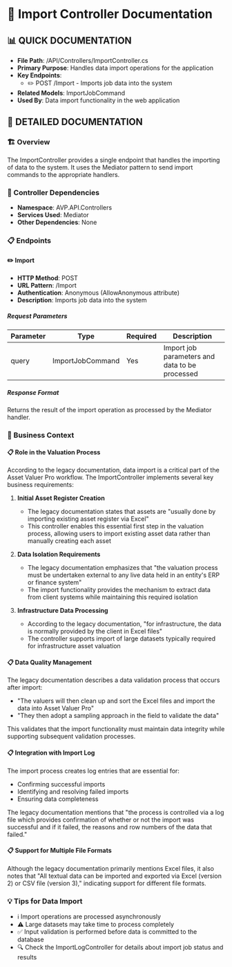 # 🔧 Import Controller Documentation

## 📊 QUICK DOCUMENTATION
- **File Path**: /API/Controllers/ImportController.cs
- **Primary Purpose**: Handles data import operations for the application
- **Key Endpoints**: 
  - ✏️ POST /Import - Imports job data into the system
- **Related Models**: ImportJobCommand
- **Used By**: Data import functionality in the web application

## 📝 DETAILED DOCUMENTATION

### 🏗️ Overview
The ImportController provides a single endpoint that handles the importing of data to the system. It uses the Mediator pattern to send import commands to the appropriate handlers.

### 🔧 Controller Dependencies
- **Namespace**: AVP.API.Controllers
- **Services Used**: Mediator
- **Other Dependencies**: None

### 📋 Endpoints

#### ✏️ Import
- **HTTP Method**: POST
- **URL Pattern**: /Import
- **Authentication**: Anonymous (AllowAnonymous attribute)
- **Description**: Imports job data into the system

##### Request Parameters
| Parameter | Type | Required | Description |
|-----------|------|----------|-------------|
| query | ImportJobCommand | Yes | Import job parameters and data to be processed |

##### Response Format
Returns the result of the import operation as processed by the Mediator handler.

### 📝 Business Context

#### 📋 Role in the Valuation Process
According to the legacy documentation, data import is a critical part of the Asset Valuer Pro workflow. The ImportController implements several key business requirements:

1. **Initial Asset Register Creation**
   - The legacy documentation states that assets are "usually done by importing existing asset register via Excel"
   - This controller enables this essential first step in the valuation process, allowing users to import existing asset data rather than manually creating each asset

2. **Data Isolation Requirements**
   - The legacy documentation emphasizes that "the valuation process must be undertaken external to any live data held in an entity's ERP or finance system"
   - The import functionality provides the mechanism to extract data from client systems while maintaining this required isolation

3. **Infrastructure Data Processing**
   - According to the legacy documentation, "for infrastructure, the data is normally provided by the client in Excel files"
   - The controller supports import of large datasets typically required for infrastructure asset valuation

#### 📋 Data Quality Management
The legacy documentation describes a data validation process that occurs after import:

- "The valuers will then clean up and sort the Excel files and import the data into Asset Valuer Pro"
- "They then adopt a sampling approach in the field to validate the data"

This validates that the import functionality must maintain data integrity while supporting subsequent validation processes.

#### 📋 Integration with Import Log
The import process creates log entries that are essential for:

- Confirming successful imports
- Identifying and resolving failed imports
- Ensuring data completeness

The legacy documentation mentions that "the process is controlled via a log file which provides confirmation of whether or not the import was successful and if it failed, the reasons and row numbers of the data that failed."

#### 📋 Support for Multiple File Formats
Although the legacy documentation primarily mentions Excel files, it also notes that "All textual data can be imported and exported via Excel (version 2) or CSV file (version 3)," indicating support for different file formats.

### 💡 Tips for Data Import
- ℹ️ Import operations are processed asynchronously
- ⚠️ Large datasets may take time to process completely
- ✅ Input validation is performed before data is committed to the database
- 🔍 Check the ImportLogController for details about import job status and results